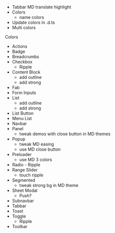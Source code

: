 - Tabbar MD translate highlight
- Colors
  - name colors
- Update colors in .d.ts
- Multi colors

Colors

- Actions
- Badge
- Breadcrumbs
- Checkbox
  - Ripple
- Content Block
  - add outline
  - add strong
- Fab
- Form Inputs
- List
  - add outline
  - add strong
- List Button
- Menu List
- Navbar
- Panel
  - tweak demos with close button in MD themes
- Popup
  - tweak MD easing
  - use MD close button
- Preloader
  - use MD 3 colors
- Radio - Ripple
- Range Slider
  - touch ripple
- Segmented
  - tweak strong bg in MD theme
- Sheet Modal
  - Push?
- Subnavbar
- Tabbar
- Toast
- Toggle
  - Ripple
- Toolbar
